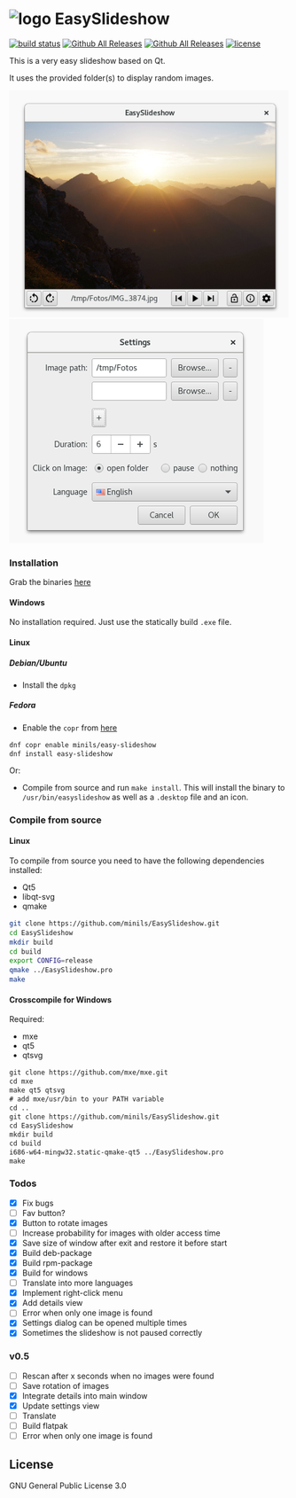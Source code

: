 # ![logo](https://cdn.rawgit.com/minils/EasySlideshow/master/svg/easyslideshow.svg "Logo Title Text 1") EasySlideshow
[![build status](https://travis-ci.org/minils/EasySlideshow.svg?branch=master "build status")](https://travis-ci.org/minils/EasySlideshow/builds)
[![Github All Releases](https://img.shields.io/github/downloads/minils/EasySlideshow/total.svg?maxAge=3600)](https://github.com/minils/EasySlideshow/releases)
[![Github All Releases](https://img.shields.io/github/release/minils/EasySlideshow.svg?maxAge=3600)](https://github.com/minils/EasySlideshow/releases)
[![license](https://img.shields.io/github/license/minils/EasySlideshow.svg?maxAge=3600)](https://github.com/minils/EasySlideshow/blob/master/LICENSE)

This is a very easy slideshow based on Qt.

It uses the provided folder(s) to display random images.

![Screenshot of main window](https://raw.githubusercontent.com/minils/EasySlideshow/master/screenshot1.png)
![Screenshot of settings](https://raw.githubusercontent.com/minils/EasySlideshow/master/screenshot2.png)

### Installation

Grab the binaries [here](https://github.com/minils/EasySlideshow/releases)

#### Windows
No installation required. Just use the statically build `.exe` file.

#### Linux

##### Debian/Ubuntu
- Install the `dpkg`

##### Fedora
- Enable the `copr` from [here](https://copr.fedorainfracloud.org/coprs/minils/easy-slideshow/)
```
dnf copr enable minils/easy-slideshow
dnf install easy-slideshow
```

Or:
- Compile from source and run `make install`. This will install the binary to `/usr/bin/easyslideshow` as well as a `.desktop` file and an icon.

### Compile from source

#### Linux
To compile from source you need to have the following dependencies installed:
- Qt5
- libqt-svg
- qmake

```sh
git clone https://github.com/minils/EasySlideshow.git
cd EasySlideshow
mkdir build
cd build
export CONFIG=release
qmake ../EasySlideshow.pro
make
```

#### Crosscompile for Windows
Required:
- mxe
- qt5
- qtsvg
```
git clone https://github.com/mxe/mxe.git
cd mxe
make qt5 qtsvg
# add mxe/usr/bin to your PATH variable
cd ..
git clone https://github.com/minils/EasySlideshow.git
cd EasySlideshow
mkdir build
cd build
i686-w64-mingw32.static-qmake-qt5 ../EasySlideshow.pro
make
```

### Todos

- [x] Fix bugs
- [ ] Fav button?
- [x] Button to rotate images
- [ ] Increase probability for images with older access time
- [x] Save size of window after exit and restore it before start
- [x] Build deb-package
- [x] Build rpm-package
- [x] Build for windows
- [ ] Translate into more languages
- [x] Implement right-click menu
- [x] Add details view
- [ ] Error when only one image is found
- [x] Settings dialog can be opened multiple times
- [x] Sometimes the slideshow is not paused correctly

### v0.5
- [ ] Rescan after x seconds when no images were found
- [ ] Save rotation of images
- [x] Integrate details into main window
- [x] Update settings view
- [ ] Translate
- [ ] Build flatpak
- [ ] Error when only one image is found

License
----

GNU General Public License 3.0
